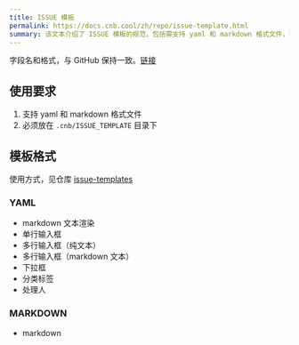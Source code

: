 ```yaml
---
title: ISSUE 模板
permalink: https://docs.cnb.cool/zh/repo/issue-template.html
summary: 该文本介绍了 ISSUE 模板的规范，包括需支持 yaml 和 markdown 格式文件，要放在 `.cnb/ISSUE_TEMPLATE` 目录下。还说明了模板格式及使用方式，如 YAML 有单行等多类输入框、分类标签等，markdown 单纯为 markdown 文本。
---
```


字段名和格式，与 GitHub 保持一致。[链接](https://docs.github.com/en/communities/using-templates-to-encourage-useful-issues-and-pull-requests/syntax-for-issue-forms)

## 使用要求

1. 支持 yaml 和 markdown 格式文件
2. 必须放在 `.cnb/ISSUE_TEMPLATE` 目录下

## 模板格式

使用方式，见仓库 [issue-templates](https://cnb.cool/examples/templates/issue-templates)

### YAML

- markdown 文本渲染
- 单行输入框
- 多行输入框（纯文本）
- 多行输入框（markdown 文本）
- 下拉框
- 分类标签
- 处理人

### MARKDOWN

- markdown
